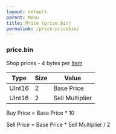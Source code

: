 ```yaml
---
layout: default
parent: Menu
title: Price (price.bin)
permalink: /price-pricebin/
---
```


### price.bin

Shop prices - 4 bytes per [Item]({{site.baseurl}}/FF8/TechnicalReference/Lists/item_list)

| Type   | Size | Value           |
|--------|------|-----------------|
| UInt16 | 2    | Base Price      |
| UInt16 | 2    | Sell Multiplier |

Buy Price = Base Price \* 10

Sell Price = Base Price \* Sell Multiplier / 2
